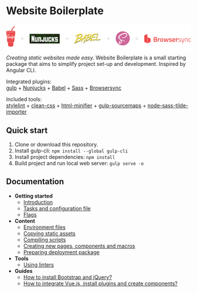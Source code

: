 # Website Boilerplate
![gulp + Nunjucks + Babel + Sass + Browsersync](docs/integrated-plugins.png)
*Creating static websites made easy.* Website Boilerplate is a small starting package
that aims to simplify project set-up and development. Inspired by Angular CLI.

Integrated plugins:  
[gulp](https://gulpjs.com) +
[Nunjucks](https://mozilla.github.io/nunjucks/) +
[Babel](https://babeljs.io) +
[Sass](https://sass-lang.com) +
[Browsersync](https://browsersync.io)

Included tools:  
[stylelint](https://stylelint.io) +
[clean-css](https://github.com/jakubpawlowicz/clean-css) +
[html-minifier](https://github.com/kangax/html-minifier) +
[gulp-sourcemaps](https://github.com/gulp-sourcemaps/gulp-sourcemaps) +
[node-sass-tilde-importer](https://github.com/matthewdavidson/node-sass-tilde-importer)

## Quick start
1. Clone or download this repository.
2. Install gulp-cli: `npm install --global gulp-cli`
3. Install project dependencies: `npm install`
4. Build project and run local web server: `gulp serve -o`

## Documentation
* **Getting started**
  * [Introduction](docs/getting-started/introduction.md)
  * [Tasks and configuration file](docs/getting-started/tasks.md)
  * [Flags](docs/getting-started/flags.md)
* **Content**
  * [Environment files](docs/content/environment-files.md)
  * [Copying static assets](docs/content/copying-static-assets.md)
  * [Compiling scripts](docs/content/compiling-scripts.md)
  * [Creating new pages, components and macros](docs/content/creating-new-pages-components-and-macros.md)
  * [Preparing deployment package](docs/content/preparing-deployment-package.md)
* **Tools**
  * [Using linters](docs/tools/using-linters.md)
* **Guides**
  * [How to install Bootstrap and jQuery?](docs/guides/how-to-install-bootstrap-and-jquery.md)
  * [How to integrate Vue.js, install plugins and create components?](how-to-integrate-vuejs-install-plugins-and-create-components.md)
